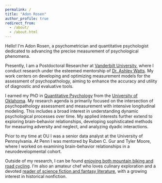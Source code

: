 ```yaml
---
permalink: /
title: "Adon Rosen"
author_profile: true
redirect_from: 
  - /about/
  - /about.html
---
```


Hello! I'm Adon Rosen, a psychometrician and quantitative psychologist dedicated to advancing the precise measurement of psychological phenomena.

Presently, I am a Postdoctoral Researcher at [Vanderbilt University](https://www.vanderbilt.edu/), where I conduct research under the esteemed mentorship of [Dr. Ashley Watts](https://www.vanderbilt.edu/psychological_sciences/bio/ashley-watts). My work centers on developing and optimizing measurement models for the assessment of psychopathology, aiming to enhance the accuracy and utility of diagnostic and evaluative tools.

I earned my PhD in [Quantitative Psychology](https://en.wikipedia.org/wiki/Quantitative_psychology) from the [University of Oklahoma](https://www.ou.edu/). My research agenda is primarily focused on the intersection of psychopathology assessment and measurement with intensive longitudinal modeling. This includes a broad interest in understanding dynamic psychological processes over time. My applied interests further extend to exploring brain-behavior relationships, developing sophisticated methods for measuring adversity and neglect, and analyzing dyadic interactions.

Prior to my time at OU I was a senior data analyst at the University of Pennsylvania. At Penn I was mentored by Ruben C. Gur and Tyler Moore, where I worked on examining brain-behavior relationships in a neurodevelopmental cohort. 

Outside of my research, I can be found [enjoying both mountain biking and road cycling](https://www.strava.com/athletes/15237851). I'm also an amateur chef who loves culinary exploration and a devoted [reader of science fiction and fantasy literature](https://www.goodreads.com/user/show/127660078-adon-rosen), with a growing interest in historical nonfiction.
